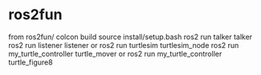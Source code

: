 # ros2fun

from ros2fun/
colcon build
source install/setup.bash
ros2 run talker talker
ros2 run listener listener
or
ros2 run turtlesim turtlesim_node
ros2 run my_turtle_controller turtle_mover
or
ros2 run my_turtle_controller turtle_figure8
